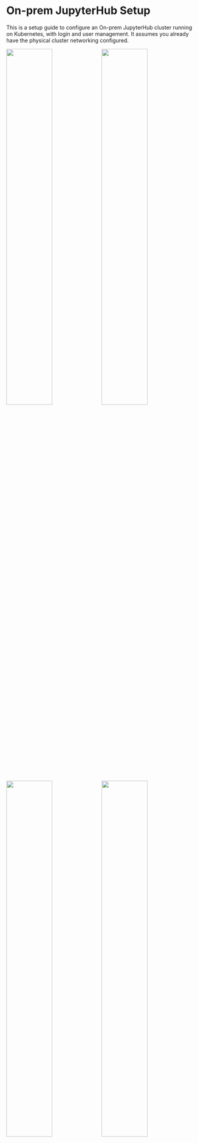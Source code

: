 # On-prem JupyterHub Setup

This is a setup guide to configure an On-prem JupyterHub cluster running on Kubernetes, with login and user management. It assumes you already have the physical cluster networking configured. 

<img src="images/login.png" width=49%> <img src="images/moodle.png" width=49%>

<img src="images/spawner.png" width=49%> <img src="images/jupyter.png" width=49%>

## System Architecture

<img src="images/system_diagram.jpg" width=50%>

* [Kubernetes](https://kubernetes.io/) provides the underlying infrastructure
* [Moodle](https://moodle.org/) provides user management (geared towards schools) and OAuth authentication service
* [JupyterHub](https://jupyter.org/hub) provides a multi-user environment for Jupyter servers
* Dedicated NFS Server provides pods with persistent storage

This design assumes the Kubernetes cluster's physical network is isolated, with a proxy node used to provide a single entrypoint into the cluster. [Nginx](https://nginx.org/en/) is used on this proxy node to provide the following proxies so that external users can access the cluster via `proxy-ip`, the external IP address of the proxy node. 

* `proxy-ip:80` -> JupyterHub
* `proxy-ip:5050` -> Moodle
* `proxy-ip:3000` -> Grafana (monitoring dashboard)

This is important as this will be part of the OAuth configuration (e.g. callback URL).

## Provisioning a new node

This section needs to be run on **every** new node prior to setting up the Kubernetes cluster.

1. Install Ubuntu 18.04 LTS
2. Run commands below:

```shell
sudo su root
# as root user
apt-get update && apt-get install -y curl
# baller one liner move
export NODE_SETUP_SCRIPT=https://raw.githubusercontent.com/NVAITC/onprem-gpu-cluster-setup/master/setup_node.sh
curl $NODE_SETUP_SCRIPT | bash
# system will automatically reboot after done
```

**Post Install for GPU Nodes**

After system reboot, perform the follow step to set the default container runtime to the NVIDIA Container Runtime and allow your default user to use Docker without `sudo`:

```shell
sudo usermod -aG docker $USER
sudo nano /etc/docker/daemon.json
```

Modify your file to look something like this:

```json
{
    "default-runtime": "nvidia",
    "runtimes": {
        "nvidia": {
            "path": "nvidia-container-runtime",
            "runtimeArgs": []
        }
    }
}
```

Do `sudo pkill -SIGHUP dockerd` to restart the Docker daemon.

## Deploy Kubernetes Cluster

This section will deploy Kubernetes on the master node, and then provide you with the command to run on each worker node in order to join the Kubernetes cluster.

Reference: https://kubernetes.io/docs/setup/production-environment/tools/kubeadm/create-cluster-kubeadm/

```
TODO:
Change network plugin from Flannel to another which supports network security policies
```

**Part 1: Master Node**

```shell
sudo kubeadm init --pod-network-cidr=10.244.0.0/16

mkdir -p $HOME/.kube
sudo cp -i /etc/kubernetes/admin.conf $HOME/.kube/config
sudo chown $(id -u):$(id -g) $HOME/.kube/config

# you might want to check for an updated Flannel:
# https://kubernetes.io/docs/setup/production-environment/tools/kubeadm/create-cluster-kubeadm/#pod-network

kubectl apply -f https://raw.githubusercontent.com/coreos/flannel/2140ac876ef134e0ed5af15c65e414cf26827915/Documentation/kube-flannel.yml

# allow pods to schedule on master
kubectl taint nodes --all node-role.kubernetes.io/master-

# check pods to make sure all running
kubectl get pods --all-namespaces
```

**Part 2: Other Nodes**

Run the join command (**included in output of `kubeadm init`** in the previous section). If you need to get the join command again, you can generate a new one with: `kubeadm token create --print-join-command`.

Run `kubectl get nodes` as a sanity check. Every node should be in `Ready` state within 60s.

**Post Install**

Deploy NVIDIA device plugin:

```shell
kubectl create -f https://raw.githubusercontent.com/NVIDIA/k8s-device-plugin/1.0.0-beta4/nvidia-device-plugin.yml
```

You can check for a newer version of the plugin [here](https://github.com/NVIDIA/k8s-device-plugin#enabling-gpu-support-in-kubernetes).

Within 60s, the GPUs should be visible to Kubernetes. You can run the follow command to check:

```shell
kubectl get nodes -o=custom-columns=NAME:.metadata.name,GPUs:.status.capacity.'nvidia\.com/gpu'
```

## Install and Initialize Helm

Before following the instructions, you can check for the latest version of Helm [here](https://github.com/helm/helm/releases). The instructions below work for Helm 3.x and not 2.x!

```shell
wget https://get.helm.sh/helm-v3.0.2-linux-amd64.tar.gz
tar -xvf helm-v3.0.2-linux-amd64.tar.gz linux-amd64/
chmod +x linux-amd64/helm
sudo mv linux-amd64/helm /usr/local/bin/helm

# initialize Helm

helm repo add stable https://kubernetes-charts.storage.googleapis.com/
helm repo update
```

## Deploy Storage Backend

In this section, you will deploy a NFS server if you don't already have one, and create the Kubernetes `nfs-client-provisoner` in order to access the NFS server from Kubernetes. This step is very important as any pods that requires persistent state (e.g. databases, user files etc.) will need this storage backend.

### Setting up an NFS Server

You will need an NFS storage server. This will **not** be managed by Kubernetes, but can run on one of your Kubernetes nodes. 

If you are using a hard-disk array, you should use RAID 5, which gives you reasonable redundancy, good read speeds but relatively lousier write speeds. We prioritise read speeds as these could be a bottleneck during training. If using a hardware RAID card, be sure to enable the controller cache.

This is a simple procedure, you can follow guides online such as [this one](https://vitux.com/install-nfs-server-and-client-on-ubuntu/). Take note of your NFS server's IP address and **system path** to your NFS share, e.g. `/mnt/RAID/`. However, there are a few configuration details you need to take note of:

```
/mnt/RAID/    10.12.0.0/16(rw,async,no_subtree_check,no_root_squash)
```

* Whitelisted IP address should be that of your physical nodes
* Add `async` for better performance at the cost of possible data corruption if the server reboots while still holding unwritten data in its caches
* `no_root_squash` is (unfortunately) needed since some containers will otherwise not be able to write their attached volumes since they run as `root`

### Install `nfs-client-provisioner`

This will create a Kubernetes [`StorageClass`](https://kubernetes.io/docs/concepts/storage/storage-classes/) for Pods to use to create persistent volumes (via [`PersistentVolume`](https://kubernetes.io/docs/concepts/storage/persistent-volumes/)).

**More Info**

* https://github.com/helm/charts/tree/master/stable/nfs-client-provisioner
* https://www.kubeflow.org/docs/use-cases/kubeflow-on-multinode-cluster/

```shell
# replace with NFS Server IP Address
export NFS_IP=192.168.X.X
export NFS_PATH=/mnt/RAID

helm install \
  --set nfs.server=$NFS_IP \
  --set nfs.path=$NFS_PATH \
  --set storageClass.name=nfs \
  --set storageClass.defaultClass=true \
  stable/nfs-client-provisioner
```

**Sanity Check**

```shell
kubectl get storageclass
```

## Deploy Moodle

**Part 1: Install Moodle**

Moodle is a LMS (learning management system). We are using Moodle as the authentication service because Moodle is a mature platform that provides bulk user management features suitable for educational institutions. We will be deploying Moodle on Kubernetes with a Helm chart with default settings. 

For more information on the helm chart, see [helm/charts/tree/master/stable/moodle](https://github.com/helm/charts/tree/master/stable/moodle).

```shell
export MOODLE_ADMIN=admin
export MOODLE_PASSWORD=password
helm install \
  --set moodleUsername=$MOODLE_ADMIN,moodlePassword=$MOODLE_PASSWORD,metrics.enabled=true,resources.requests.cpu=2,resources.requests.memory=2Gi,mariadb.requests.resources.cpu=2,mariadb.requests.resources.memory=2Gi moodle stable/moodle \
  moodle stable/moodle
```

After a while, Moodle will start up. Run `kubectl get pods` to check.

**Part 2: Install OAuth Plugin**

Reference: https://github.com/jupyterhub/oauthenticator/blob/master/docs/source/getting-started.rst#moodle-setup

Install the Moodle OAuth plugin:

1. Download: https://github.com/projectestac/moodle-local_oauth/archive/master.zip
2. Install by uploading the zip file at `Site administration > Plugins > Install plugins`
3. Head over to `Site administration > Server > OAuth provider settings > Add new client` 
4. Set callback URL to `http://proxy-ip/hub/oauth_callback`

## JupyterHub Setup

Reference: [zero-to-jupyterhub](https://zero-to-jupyterhub.readthedocs.io/en/latest/)

Create a config file `jh-config.yaml`. Below is a template you can follow:

```yaml
hub:
  extraEnv:
    OAUTH2_AUTHORIZE_URL: http://proxy-ip:5050/local/oauth/login.php?client_id=jupyterhub&response_type=code
  extraConfig:
        announcementConfig: |
          c.JupyterHub.template_vars = {"announcement": "New here? <a href='#'>Get help here</a>"}
proxy:
  secretToken: # generate this with `openssl rand -hex 32`
auth:
  type: custom
  custom:
    className: oauthenticator.generic.GenericOAuthenticator
    config:
      login_service: "SUTD ID"
      client_id: "jupyterhub"
      client_secret: "secret-key"
      oauth_callback_url: "http://proxy-ip/hub/oauth_callback"
      token_url: "http://proxy-ip:5050/local/oauth/token.php"
      userdata_url: "http://proxy-ip:5050/local/oauth/user_info.php"
      userdata_method: "GET"
      extra_params: {"scope":"user_info","client_id":"jupyterhub","client_secret":"secret-key"}
  admin:
    users:
      - gpuadmin
    access: true
singleuser:
  profileList:
    - display_name: "sutd.gpu.1xlarge"
      description: "1 GPU, 4 cores and 16GB RAM. The <code>nvaitc/ai-lab</code> image provides TensorFlow, PyTorch and various data science packages, VS Code and a virtual desktop."
      kubespawner_override:
        image: nvaitc/ai-lab:20.01-vnc
        extra_resource_limits:
          nvidia.com/gpu: "1"
      default: true
    - display_name: "sutd.cpu.1xlarge"
      description: "4 cores and 16GB RAM. The <code>jupyter/datascience-notebook</code> image provides various Python data science packages."
      kubespawner_override:
        image: jupyter/datascience-notebook:latest
  storage:
    extraVolumes:
      - name: shm-volume
        emptyDir:
          medium: Memory
    extraVolumeMounts:
      - name: shm-volume
        mountPath: /dev/shm
  extraEnv:
    JUPYTER_ENABLE_LAB: "yes"
  memory:
    limit: 16G
    guarantee: 8G
  cpu:
    limit: 6
    guarantee: 2
  networkPolicy:
    enabled: true
    egress:
      - ports:
          - port: 53
            protocol: UDP
      - ports:
          - port: 80
            protocol: TCP
      - ports:
          - port: 443
            protocol: TCP
cull:
  enabled: true
  timeout: 7200
  every: 360
```

You'll need Helm (already configured in the previous step). Check for the latest release of the JupyterHub helm chart (version of Helm chart is not version of JupyterHub!) at this [link](https://jupyterhub.github.io/helm-chart/). Replace the env variable `RELEASE` with the version of the Helm chart that you desire.

```shell
helm repo add jupyterhub https://jupyterhub.github.io/helm-chart/
helm repo update

export RELEASE=0.9.0-beta.3

helm upgrade --install jhub jupyterhub/jupyterhub \
  --version=$RELEASE \
  --values jh-config.yaml
```

After the Helm chart is applied, you will see some output.

Use `kubectl get pods` to check and see if all the pods are running:

```
NAME                                                    READY   STATUS    RESTARTS   AGE
hub-7c57d4c987-tpzd7                                    1/1     Running   0          39s
moodle-85db564ccb-6mwrb                                 2/2     Running   0          4m44s
moodle-mariadb-0                                        1/1     Running   0          4m43s
proxy-5f7c857cd9-djrrx                                  1/1     Running   0          39s
wistful-jackal-nfs-client-provisioner-8c6b99c9f-24cdr   1/1     Running   0          5m46s
```

## Expose Ports

We will expose the relevant services via `NodePort` services since `LoadBalancer` services are geared towards managed cloud services. 

Check the services running with `kubectl get services`:

```
NAME             TYPE           CLUSTER-IP       EXTERNAL-IP   PORT(S)                      AGE
hub              ClusterIP      10.104.13.35     <none>        8081/TCP                     90s
kubernetes       ClusterIP      10.96.0.1        <none>        443/TCP                      20m
moodle           LoadBalancer   10.109.72.235    <pending>     80:31614/TCP,443:30718/TCP   5m35s
moodle-mariadb   ClusterIP      10.105.174.183   <none>        3306/TCP                     5m35s
proxy-api        ClusterIP      10.102.6.196     <none>        8001/TCP                     90s
proxy-public     LoadBalancer   10.110.167.173   <pending>     80:31895/TCP,443:30922/TCP   90s
```

Expose `moodle` and `proxy-public`.

```shell
kubectl expose service/moodle --type=NodePort --name=moodle-service
kubectl expose service/proxy-public --type=NodePort --name=jh-service
```

Run `kubectl get services | grep NodePort` again to see which are the exposed NodePorts:

```
jh-service       NodePort       10.106.50.222    <none>        80:31626/TCP,443:30301/TCP   38s
moodle-service   NodePort       10.107.36.166    <none>        80:30670/TCP,443:32038/TCP   41s
```

In this case, JupyterHub is exposed at port `31626` and Moodle at port `30670`.

## Set up Nginx Proxy

Now, let's set up the Nginx proxy. 

```shell
sudo apt install nginx -y
```

**Modify Nginx config**

```shell
sudo nano /etc/nginx/sites-enabled/default
```

Modify the file to look like this. In particular, modify the `proxy_pass` fields accordingly.

```
server {
        listen 80 default_server;
        listen [::]:80 default_server;

        server_name _;

        location / {
                proxy_pass http://localhost:31895;
                proxy_set_header X-Real-IP $remote_addr;
                proxy_set_header Host $http_host;
                proxy_http_version 1.1;
                proxy_set_header Upgrade $http_upgrade;
                proxy_set_header Connection "upgrade";
        }
}

server {
        listen 5050 default_server;
        listen [::]:5050 default_server;

        server_name moodle;

        location / {
                proxy_pass http://localhost:30670;
                proxy_set_header X-Real-IP $remote_addr;
                proxy_set_header Host $http_host;
                proxy_http_version 1.1;
                proxy_set_header Upgrade $http_upgrade;
                proxy_set_header Connection "upgrade";
        }
}
```

This Nginx configuration will create the following proxy:

* `proxy-ip:80` -> JupyterHub
* `proxy-ip:5050` -> Moodle

## Monitoring 

We will deploy Prometheus and Grafana to set up our monitoring system and dashboard. The helm chart we are deploying is [`stable/prometheus-operator`](https://github.com/helm/charts/tree/master/stable/prometheus-operator), which will contain all the components we need.

```shell
helm install promop stable/prometheus-operator
```

After the deploy has completed, we can check to see if the Grafana pod is running.

```shell
$ kubectl get pods | grep grafana
# you should see something like the following
promop-grafana-5d8b84b688-9hrjr                          2/2     Running   0          16m
```

Now, we need to expose the Grafana pod so we can use the web interface. 

```shell
$ kubectl expose pod/promop-grafana-5d8b84b688-9hrjr --type=NodePort --name=grafana-service
service/grafana-service exposed
```

You should now be able to see `grafana-service`. **We need to use the NodePort attached to port 3000.** In the example below, it is `30154`.

```shell
$ kubectl get services | grep grafana
grafana-service                           NodePort       10.96.148.224   <none>        80:32181/TCP,3000:30154/TCP   19m
promop-grafana                            ClusterIP      10.96.66.60     <none>        80/TCP                        20m
```

When you browse to `localhost:30154`, you will see the Grafana web UI. You can log in with the credentials `admin / prom-operator` and see the preconfigured dashboards. 

![grafana](images/grafana.jpg)

To remove the monitoring system and start over, run `helm delete promop` and additionally delete the service that you created.

## Finishing Steps

* Configure Moodle users


